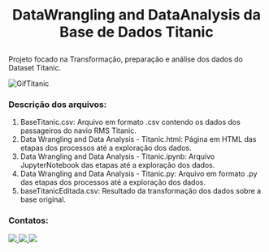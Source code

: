 # <p align=center> DataWrangling and DataAnalysis da Base de Dados Titanic </p>
Projeto focado na Transformação, preparação e análise dos dados do Dataset Titanic.


![GifTitanic](https://user-images.githubusercontent.com/54869201/149949807-75249489-c8f9-427d-96b6-954f8b8ad8f8.gif)


### Descrição dos arquivos:

1. BaseTitanic.csv: Arquivo em formato .csv contendo os dados dos passageiros do navio RMS Titanic.
2. Data Wrangling and Data Analysis - Titanic.html: Página em HTML das etapas dos processos até a exploração dos dados.
3. Data Wrangling and Data Analysis - Titanic.ipynb: Arquivo JupyterNotebook das etapas até a  exploração dos dados.
4. Data Wrangling and Data Analysis - Titanic.py: Arquivo em formato .py das etapas dos processos até a  exploração dos dados.
5. baseTitanicEditada.csv: Resultado da transformação dos dados sobre a base original.

### Contatos:

<div>     
   <a href = "mailto:thiago.ferreirawd@gmail.com">
      <img src="https://img.shields.io/badge/Gmail-D14836?style=for-the-badge&logo=gmail&logoColor=white" target="_blank">
  </a>
  
  <a href="https://www.linkedin.com/in/tferreirasilva/">
    <img src="https://img.shields.io/badge/LinkedIn-0077B5?style=for-the-badge&logo=linkedin&logoColor=white" target="_blank">
  </a>
  
  <a href = "https://www.facebook.com/thiago.ferreira.50746">
    <img src="https://img.shields.io/badge/Facebook-1877F2?style=for-the-badge&logo=facebook&logoColor=white" target="_blank">
  </a>     
</div>
